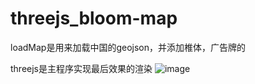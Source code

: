 # threejs_bloom-map
loadMap是用来加载中国的geojson，并添加椎体，广告牌的

threejs是主程序实现最后效果的渲染
![image](https://github.com/user-attachments/assets/50ae14d1-1222-48d8-b358-cbd1f3522e29)
